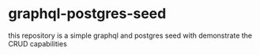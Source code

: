# graphql-postgres-seed
this repository is a simple graphql and postgres seed with demonstrate the CRUD capabilities
